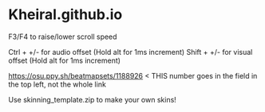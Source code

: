 # Kheiral.github.io

F3/F4 to raise/lower scroll speed

Ctrl + +/- for audio offset (Hold alt for 1ms increment)
Shift + +/- for visual offset (Hold alt for 1ms increment)

https://osu.ppy.sh/beatmapsets/1188926 < THIS number goes in the field in the top left, not the whole link

Use skinning_template.zip to make your own skins!
